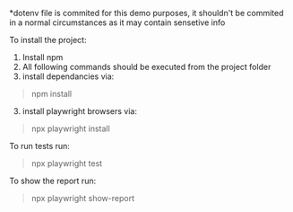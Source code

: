 \*dotenv file is commited for this demo purposes, it shouldn't be commited in a normal circumstances as it may contain sensetive info


To install the project:
1. Install npm
2. All following commands should be executed from the project folder
2. install dependancies via:
>npm install
3. install playwright browsers via:
>npx playwright install

To run tests run:
>npx playwright test

To show the report run:
> npx playwright show-report